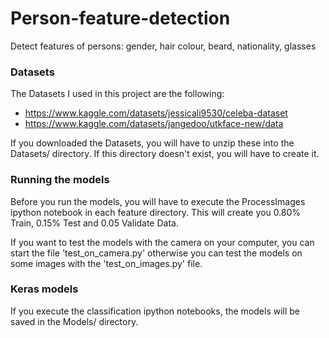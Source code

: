 # Person-feature-detection
Detect features of persons: gender, hair colour, beard, nationality, glasses

### Datasets
The Datasets I used in this project are the following:
* https://www.kaggle.com/datasets/jessicali9530/celeba-dataset
* https://www.kaggle.com/datasets/jangedoo/utkface-new/data

If you downloaded the Datasets, you will have to unzip these into the Datasets/ directory. If this directory doesn't exist, you will have to create it.

### Running the models
Before you run the models, you will have to execute the ProcessImages ipython notebook in each feature directory. This will create you 0.80% Train, 0.15% Test and 0.05 Validate Data.

If you want to test the models with the camera on your computer, you can start the file 'test_on_camera.py' otherwise you can test the models on some images with the 'test_on_images.py' file.

### Keras models
If you execute the classification ipython notebooks, the models will be saved in the Models/ directory.
